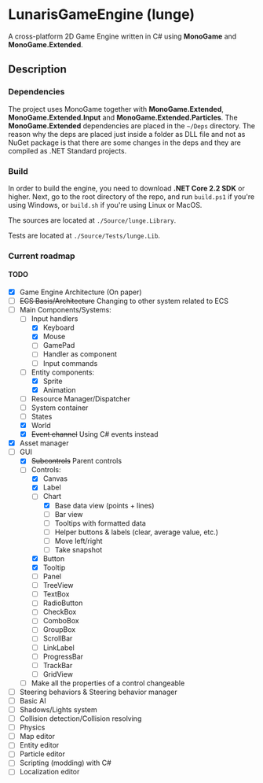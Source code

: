 # LunarisGameEngine (lunge)

A cross-platform 2D Game Engine written in C# using **MonoGame** and **MonoGame.Extended**.

## Description



### Dependencies

The project uses MonoGame together with **MonoGame.Extended**, **MonoGame.Extended.Input** and **MonoGame.Extended.Particles**. The **MonoGame.Extended** dependencies are placed in the `~/Deps` directory. The reason why the deps are placed just inside a folder as DLL file and not as NuGet package is that there are some changes in the deps and they are compiled as .NET Standard projects.

### Build

In order to build the engine, you need to download **.NET Core 2.2 SDK** or higher. Next, go to the root directory of the repo, and run `build.ps1` if you're using Windows, or `build.sh` if you're using Linux or MacOS.

The sources are located at `./Source/lunge.Library`.

Tests are located at `./Source/Tests/lunge.Lib`.

### Current roadmap

#### TODO

- [x] Game Engine Architecture (On paper)
- [ ] ~~ECS Basis/Architecture~~ Changing to other system related to ECS
- [ ] Main Components/Systems:
  - [ ] Input handlers
    - [x] Keyboard
    - [x] Mouse
    - [ ] GamePad
    - [ ] Handler as component
    - [ ] Input commands
  - [ ] Entity components:
    - [x] Sprite
    - [x] Animation
  - [ ] Resource Manager/Dispatcher
  - [ ] System container
  - [ ] States
  - [x] World
  - [x] ~~Event channel~~ Using C# events instead
- [x] Asset manager
- [ ] GUI
  - [x] ~~Subcontrols~~ Parent controls
  - [ ] Controls:
    - [x] Canvas
    - [x] Label
    - [ ] Chart
      - [x] Base data view (points + lines)
      - [ ] Bar view
      - [ ] Tooltips with formatted data
      - [ ] Helper buttons & labels (clear, average value, etc.)
      - [ ] Move left/right
      - [ ] Take snapshot
    - [x] Button
    - [x] Tooltip
    - [ ] Panel
    - [ ] TreeView
    - [ ] TextBox
    - [ ] RadioButton
    - [ ] CheckBox
    - [ ] ComboBox
    - [ ] GroupBox
    - [ ] ScrollBar
    - [ ] LinkLabel
    - [ ] ProgressBar
    - [ ] TrackBar
    - [ ] GridView
  - [ ] Make all the properties of a control changeable
- [ ] Steering behaviors & Steering behavior manager
- [ ] Basic AI
- [ ] Shadows/Lights system
- [ ] Collision detection/Collision resolving
- [ ] Physics
- [ ] Map editor
- [ ] Entity editor
- [ ] Particle editor
- [ ] Scripting (modding) with C#
- [ ] Localization editor